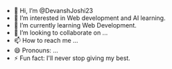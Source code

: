 - 👋 Hi, I’m @DevanshJoshi23
- 👀 I’m interested in Web development and AI learning.
- 🌱 I’m currently learning Web Development. 
- 💞️ I’m looking to collaborate on ...
- 📫 How to reach me ...
- 😄 Pronouns: ...
- ⚡ Fun fact: I'll never stop giving my best.

<!---
ShadowBolt23/ShadowBolt23 is a ✨ special ✨ repository because its `README.md` (this file) appears on your GitHub profile.
You can click the Preview link to take a look at your changes.
--->
